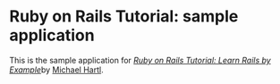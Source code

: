 # Ruby on Rails Tutorial: sample application

This is the sample application for 
[*Ruby on Rails Tutorial: Learn Rails by Example*](http://railstutorial.org/)by [Michael Hartl](http://michaelhartl.com/).